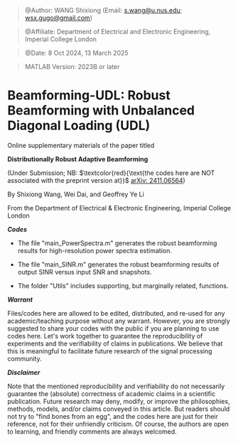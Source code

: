 > @Author: WANG Shixiong (Email: <s.wang@u.nus.edu>; <wsx.gugo@gmail.com>)

> @Affiliate: Department of Electrical and Electronic Engineering, Imperial College London

> @Date: 8 Oct 2024, 13 March 2025

> MATLAB Version: 2023B or later

# Beamforming-UDL: Robust Beamforming with Unbalanced Diagonal Loading (UDL)

Online supplementary materials of the paper titled 

**Distributionally Robust Adaptive Beamforming**

(Under Submission; NB: $\textcolor{red}{\text{the codes here are NOT associated with the preprint version at}}$ [arXiv: 2411.06564](https://arxiv.org/abs/2411.06564))

By Shixiong Wang, Wei Dai, and Geoffrey Ye Li

From the Department of Electrical & Electronic Engineering, Imperial College London

***Codes***

- The file "main_PowerSpectra.m" generates the robust beamforming results for high-resolution power spectra estimation.

- The file "main_SINR.m" generates the robust beamforming results of output SINR versus input SNR and snapshots.

- The folder "Utils" includes supporting, but marginally related, functions.

***Warrant***

Files/codes here are allowed to be edited, distributed, and re-used for any academic/teaching purpose without any warrant. However, you are strongly suggested to share your codes with the public if you are planning to use codes here. Let's work together to guarantee the reproducibility of experiments and the verifiability of claims in publications. We believe that this is meaningful to facilitate future research of the signal processing community.

***Disclaimer***

Note that the mentioned reproducibility and verifiability do not necessarily guarantee the (absolute) correctness of academic claims in a scientific publication. Future research may deny, modify, or improve the philosophies, methods, models, and/or claims conveyed in this article. But readers should not try to "find bones from an egg", and the codes here are just for their reference, not for their unfriendly criticism. Of course, the authors are open to learning, and friendly comments are always welcomed.

